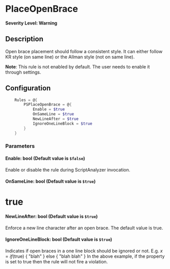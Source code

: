 # PlaceOpenBrace
**Severity Level: Warning**

## Description
Open brace placement should follow a consistent style. It can either follow KR style (on same line) or the Allman style (not on same line).

**Note**: This rule is not enabled by default. The user needs to enable it through settings.

## Configuration
```powershell
    Rules = @{
        PSPlaceOpenBrace = @{
            Enable = $true
            OnSameLine = $true
            NewLineAfter = $true
            IgnoreOneLineBlock = $true
        }
    }
```

### Parameters

#### Enable: bool (Default value is `$false`)
Enable or disable the rule during ScriptAnalyzer invocation.

#### OnSameLine: bool (Default value is `$true`)
# true

#### NewLineAfter: bool (Default value is `$true`)
Enforce a new line character after an open brace. The default value is true.

#### IgnoreOneLineBlock: bool (Default value is `$true`)
Indicates if open braces in a one line block should be ignored or not.
E.g. $x = if ($true) { "blah" } else { "blah blah" }
In the above example, if the property is set to true then the rule will not fire a violation.
